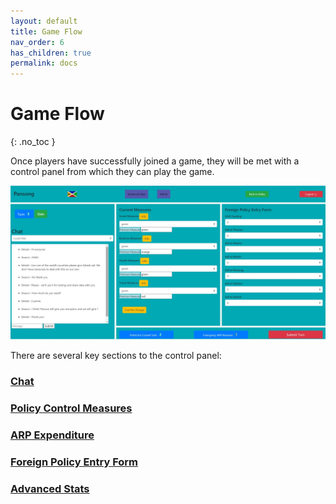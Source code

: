 ```yaml
---
layout: default
title: Game Flow
nav_order: 6
has_children: true
permalink: docs
---
```


# Game Flow
{: .no_toc }

Once players have successfully joined a game, they will be met with a control panel from which they can play the game.

![Control Panel](https://github.com/CodyCodingCode/Covid-35/blob/gh-pages/assets/images/Control_panel.jpg?raw=true)


There are several key sections to the control panel:

### [Chat](https://codycodingcode.github.io/Covid-35/docs/Login/#login)
### [Policy Control Measures](https://codycodingcode.github.io/Covid-35/docs/Policy%20Measures/)
### [ARP Expenditure](https://codycodingcode.github.io/Covid-35/docs/ARP/)
### [Foreign Policy Entry Form](https://codycodingcode.github.io/Covid-35/docs/Login/#login)
### [Advanced Stats](https://codycodingcode.github.io/Covid-35/docs/Login/#login)
